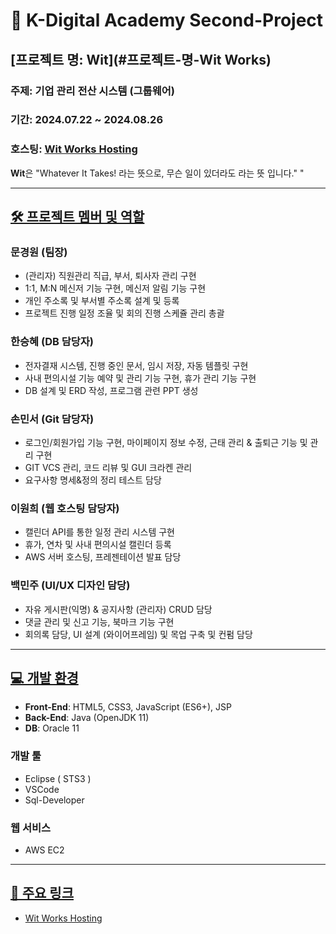 # 📌 K-Digital Academy Second-Project

## [프로젝트 명: Wit](#프로젝트-명-Wit Works)

### 주제: 기업 관리 전산 시스템 (그룹웨어)  
### 기간: 2024.07.22 ~ 2024.08.26
### 호스팅: [Wit Works Hosting](http://15.165.69.26/)

**Wit**은 "Whatever It Takes! 라는 뜻으로, 무슨 일이 있더라도 라는 뜻 입니다."
"

---

## [🛠 프로젝트 멤버 및 역할](#프로젝트-멤버-및-역할)

### 문경원 (팀장)
- (관리자) 직원관리 직급, 부서, 퇴사자 관리 구현
- 1:1, M:N 메신저 기능 구현, 메신저 알림 기능 구현
- 개인 주소록 및 부서별 주소록 설계 및 등록
- 프로젝트 진행 일정 조율 및 회의 진행 스케쥴 관리 총괄

### 한승혜 (DB 담당자)
- 전자결재 시스템, 진행 중인 문서, 임시 저장, 자동 템플릿 구현
- 사내 편의시설 기능 예약 및 관리 기능 구현, 휴가 관리 기능 구현
- DB 설계 및 ERD 작성, 프로그램 관련 PPT 생성

### 손민서 (Git 담당자)
- 로그인/회원가입 기능 구현, 마이페이지 정보 수정, 근태 관리 & 출퇴근 기능 및 관리 구현
- GIT VCS 관리, 코드 리뷰 및 GUI 크라켄 관리 
- 요구사항 명세&정의 정리  테스트 담당 

### 이원희 (웹 호스팅 담당자)
- 캘린더 API를 통한 일정 관리 시스템 구현
- 휴가, 연차 및 사내 편의시설 캘린더 등록
- AWS 서버 호스팅, 프레젠테이션 발표 담당

### 백민주 (UI/UX 디자인 담당)
- 자유 게시판(익명) & 공지사항 (관리자) CRUD 담당
- 댓글 관리 및 신고 기능, 북마크 기능 구현
- 회의록 담당, UI 설계 (와이어프레임) 및 목업 구축 및 컨펌 담당

---

## [💻 개발 환경](#개발-환경)

- **Front-End**: HTML5, CSS3, JavaScript (ES6+), JSP
- **Back-End**: Java (OpenJDK 11)
- **DB**: Oracle 11

### **개발 툴**
- Eclipse ( STS3 )
- VSCode
- Sql-Developer

### **웹 서비스**
- AWS EC2

---

## [🔗 주요 링크](#주요-링크)
- [Wit Works Hosting](http://15.165.69.26/)

